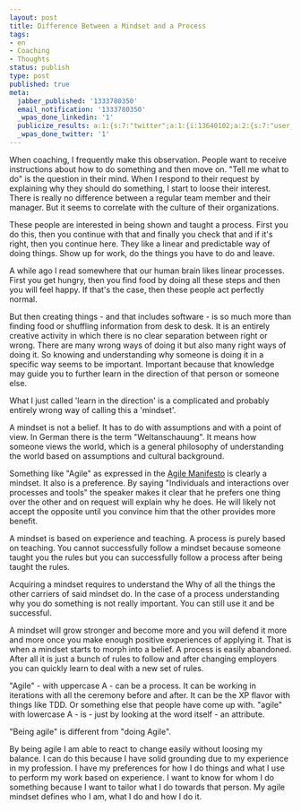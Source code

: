 ```yaml
---
layout: post
title: Difference Between a Mindset and a Process
tags:
- en
- Coaching
- Thoughts
status: publish
type: post
published: true
meta:
  jabber_published: '1333780350'
  email_notification: '1333780350'
  _wpas_done_linkedin: '1'
  publicize_results: a:1:{s:7:"twitter";a:1:{i:13640102;a:2:{s:7:"user_id";s:10:"snscaimito";s:7:"post_id";s:18:"188514571932278785";}}}
  _wpas_done_twitter: '1'
---
```

When coaching, I frequently make this observation. People want to receive instructions about how to do something and then move on. "Tell me what to do" is the question in their mind. When I respond to their request by explaining why they should do something, I start to loose their interest. There is really no difference between a regular team member and their manager. But it seems to correlate with the culture of their organizations.

These people are interested in being shown and taught a process. First you do this, then you continue with that and finally you check that and if it's right, then you continue here. They like a linear and predictable way of doing things. Show up for work, do the things you have to do and leave.

A while ago I read somewhere that our human brain likes linear processes. First you get hungry, then you find food by doing all these steps and then you will feel happy. If that's the case, then these people act perfectly normal.

But then creating things - and that includes software - is so much more than finding food or shuffling information from desk to desk. It is an entirely creative activity in which there is no clear separation between right or wrong. There are many wrong ways of doing it but also many right ways of doing it. So knowing and understanding why someone is doing it in a specific way seems to be important. Important because that knowledge may guide you to further learn in the direction of that person or someone else.

What I just called 'learn in the direction' is a complicated and probably entirely wrong way of calling this a 'mindset'.

A mindset is not a belief. It has to do with assumptions and with a point of view. In German there is the term "Weltanschauung". It means how someone views the world, which is a general philosophy of understanding the world based on assumptions and cultural background.

Something like "Agile" as expressed in the <a href="http://agilemanifesto.org/">Agile Manifesto</a> is clearly a mindset. It also is a preference. By saying "Individuals and interactions over processes and tools" the speaker makes it clear that he prefers one thing over the other and on request will explain why he does. He will likely not accept the opposite until you convince him that the other provides more benefit.

A mindset is based on experience and teaching. A process is purely based on teaching. You cannot successfully follow a mindset because someone taught you the rules but you can successfully follow a process after being taught the rules.

Acquiring a mindset requires to understand the Why of all the things the other carriers of said mindset do. In the case of a process understanding why you do something is not really important. You can still use it and be successful.

A mindset will grow stronger and become more and you will defend it more and more once you make enough positive experiences of applying it. That is when a mindset starts to morph into a belief. A process is easily abandoned. After all it is just a bunch of rules to follow and after changing employers you can quickly learn to deal with a new set of rules.

"Agile" - with uppercase A - can be a process. It can be working in iterations with all the ceremony before and after. It can be the XP flavor with things like TDD. Or something else that people have come up with. "agile" with lowercase A - is - just by looking at the word itself - an attribute. 

"Being agile" is different from "doing Agile". 

By being agile I am able to react to change easily without loosing my balance. I can do this because I have solid grounding due to my experience in my profession. I have my preferences for how I do things and what I use to perform my work based on experience. I want to know for whom I do something because I want to tailor what I do towards that person. My agile mindset defines who I am, what I do and how I do it.
